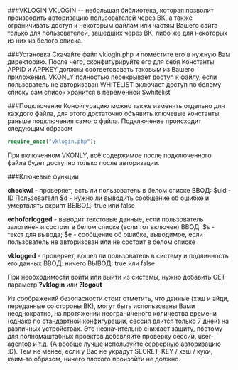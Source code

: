 ###VKLOGIN
VKLOGIN -- небольшая библиотека, которая позволит производить авторизацию пользователей через ВК, а также ограничивать доступ к некоторым файлам или частям Вашего сайта только для пользователей, зашедших через ВК, либо же для некоторых из них из белого списка.

###Установка
Скачайте файл vklogin.php и поместите его в нужную Вам директорию.
После чего, сконфигурируйте его для себя
Константы APPID и APPKEY должны соответсвовать таковым из Вашего приложения. 
VKONLY полностью перекрывает доступ к файлу, если пользователь не авторизован
WHITELIST включает доступ по белому списку
сам список хранится в переменной $whitelist

###Подключение
Конфигурацию можно также изменять отдельно для каждого файла, для этого достаточно объявить ключевые константы раньше подключения самого файла.
Подключение происходит следующим образом
 ```php
require_once("vklogin.php");
 ```
При включенном VKONLY, всё содержимое после подключенного файла будет доступно только после авторизации.

###Ключевые функции

**checkwl** - проверяет, есть ли пользователь в белом списке
ВВОД:
	$uid - ID Пользователя
	$d - нужно ли выводить сообщение об ошибке и умертвлять скрипт
ВЫВОД: true или false

**echoforlogged** - выводит текстовые данные, если пользователь залогинен и состоит в белом списке (если тот включен)
ВВОД:
	$s - текст для вывода;
	$e - сообщение об ошибке, выводимое, если пользователь не авторизован или не состоит в белом списке

**vklogged** - проверяет, вошел ли пользователь в систему и подлинность его данных
ВВОД: ничего
ВЫВОД: true или false

При необходимости войти или выйти из системы, нужно добавить GET-параметр **?vklogin** или **?logout** 

Из соображений безопасности стоит отметить, что данные (хэш и айди, переданные со стороны ВК), могут быть использованы Вами неоднократно, на протяжении неограниченого количества времени (однако по стандартной конфигурации, сессия длится только 7 дней) на различных устройствах. Это незначительно снижает защиту, поэтому для полномаштабных проектов добавляйте проверку сессий, user-agentов и т.д. (А вообще лучше используйте серверную авторизацию :D). Тем не менее, если у Вас не украдут SECRET_KEY / хэш / куки, каим-то образом,  ничего плохого произойти не должно. 
